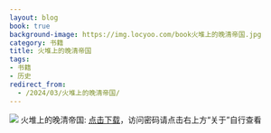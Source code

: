 ```yaml
---
layout: blog
book: true
background-image: https://img.locyoo.com/book火堆上的晚清帝国.jpg
category: 书籍
title: 火堆上的晚清帝国
tags:
- 书籍
- 历史
redirect_from:
  - /2024/03/火堆上的晚清帝国/
---
```

![](https://img.locyoo.com/book火堆上的晚清帝国.jpg)
火堆上的晚清帝国: <a name = "ref1" href="https://url18.ctfile.com/f/50983618-1269964421-4b4fd5?p=3619">点击下载</a>，访问密码请点击右上方“关于”自行查看
